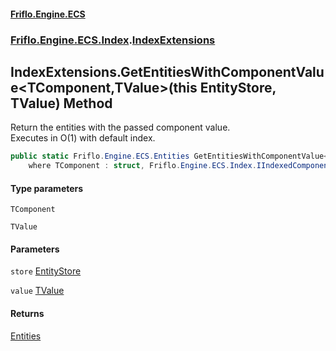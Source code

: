 #### [Friflo.Engine.ECS](index.md 'index')
### [Friflo.Engine.ECS.Index](Friflo.Engine.ECS.Index.md 'Friflo.Engine.ECS.Index').[IndexExtensions](IndexExtensions.md 'Friflo.Engine.ECS.Index.IndexExtensions')

## IndexExtensions.GetEntitiesWithComponentValue<TComponent,TValue>(this EntityStore, TValue) Method

Return the entities with the passed component value.<br/>
Executes in O(1) with default index.

```csharp
public static Friflo.Engine.ECS.Entities GetEntitiesWithComponentValue<TComponent,TValue>(this Friflo.Engine.ECS.EntityStore store, TValue value)
    where TComponent : struct, Friflo.Engine.ECS.Index.IIndexedComponent<TValue>, System.ValueType, System.ValueType;
```
#### Type parameters

<a name='Friflo.Engine.ECS.Index.IndexExtensions.GetEntitiesWithComponentValue_TComponent,TValue_(thisFriflo.Engine.ECS.EntityStore,TValue).TComponent'></a>

`TComponent`

<a name='Friflo.Engine.ECS.Index.IndexExtensions.GetEntitiesWithComponentValue_TComponent,TValue_(thisFriflo.Engine.ECS.EntityStore,TValue).TValue'></a>

`TValue`
#### Parameters

<a name='Friflo.Engine.ECS.Index.IndexExtensions.GetEntitiesWithComponentValue_TComponent,TValue_(thisFriflo.Engine.ECS.EntityStore,TValue).store'></a>

`store` [EntityStore](EntityStore.md 'Friflo.Engine.ECS.EntityStore')

<a name='Friflo.Engine.ECS.Index.IndexExtensions.GetEntitiesWithComponentValue_TComponent,TValue_(thisFriflo.Engine.ECS.EntityStore,TValue).value'></a>

`value` [TValue](IndexExtensions.GetEntitiesWithComponentValue_TComponent,TValue_(thisEntityStore,TValue).md#Friflo.Engine.ECS.Index.IndexExtensions.GetEntitiesWithComponentValue_TComponent,TValue_(thisFriflo.Engine.ECS.EntityStore,TValue).TValue 'Friflo.Engine.ECS.Index.IndexExtensions.GetEntitiesWithComponentValue<TComponent,TValue>(this Friflo.Engine.ECS.EntityStore, TValue).TValue')

#### Returns
[Entities](Entities.md 'Friflo.Engine.ECS.Entities')